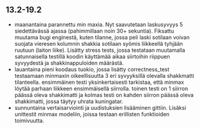 ## 13.2-19.2
- maanantaina parannettu min maxia. Nyt saavutetaan laskusyvyys 5 siedettävässä ajassa (pahimmillaan noin 30+ sekuntia). Fiksattu muutama bugi enginestä, kuten tilanne, jossa peli laski sotilaan voivan suojata vieresen kolumnin shakkia sotilaan syömis liikkeellä tyhjään ruutuun (laiton liike). Lisätty stress tests, jossa testataan muutamalla satunnaisella testillä koodin käyttämää aikaa siirtoihin riippuen syvyydestä ja shakkinappuloiden määrästä.
- lauantaina pieni koodaus tuokio, jossa lisätty correctness_test testaamaan minmaxin oikeellisuutta 3 eri syvyyksillä olevalla shakkmatti tilanteella. ensimmäinen testi yksinkertaisesti tarkistaa, että minmax löytää parhaan liikkeen ensimmäisellä siirrolla. toinen testi on 1 siirron päässä oleva shakkimatti ja kolmas testi on kahden siirron päässä oleva shakkimatti, jossa täytyy uhrata kuningatar.
- sunnuntaina vertaisarviointi ja uudistuksien lisääminen gittiin. Lisäksi unittestit minmax modeliin, joissa testaan erillisten funktioiden toimivuutta.
